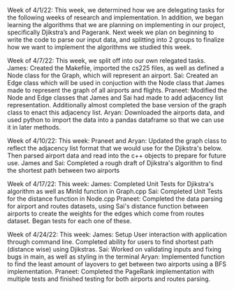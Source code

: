 Week of 4/1/22:
This week, we determined how we are delegating tasks for the following weeks of research and implementation. In addition,
we began learning the algorithms that we are planning on implementing in our project, specifically Djikstra’s and Pagerank.
Next week we plan on beginning to write the code to parse our input data, and splitting into 2 groups to finalize how we want to 
implement the algorithms we studied this week.

Week of 4/7/22:
This week, we split off into our own relegated tasks.
James: Created the Makefile, imported the cs225 files, as well as defined a Node class for the Graph, which will represent an airport.
Sai: Created an Edge class which will be used in conjuction with the Node class that James made to represent the graph of all airports and flights.
Praneet: Modified the Node and Edge classes that James and Sai had made to add adjacency list representation. Additionally almost completed the base version of the graph class to enact this adjacency list. 
Aryan: Downloaded the airports data, and used python to import the data into a pandas dataframe so that we can use it in later methods.

Week of 4/10/22:
This week:
Praneet and Aryan: Updated the graph class to reflect the adjacency list format that we would use for the Djikstra's below. Then parsed airport data and read into the c++ objects to prepare for future use.
James and Sai: Completed a rough draft of Djikstra's algorithm to find the shortest path between two airports

Week of 4/17/22:
This week:
James: Completed Unit Tests for Djikstra's algorithm as well as MinId function in Graph.cpp
Sai: Completed Unit Tests for the distance function in Node.cpp
Praneet: Completed the data parsing for airport and routes datasets, using Sai's distance function between airports to create the weights for the edges which come from routes dataset. Began tests for each one of these.

Week of 4/24/22:
This week:
James: Setup User interaction with application through command line. Completed ability for users to find shortest path (distance wise) using Djikstras.
Sai: Worked on validating inputs and fixing bugs in main, as well as styling in the terminal
Aryan: Implemented function to find the least amount of layovers to get between two airports using a BFS implementation.
Praneet: Completed the PageRank implementation with multiple tests and finished testing for both airports and routes parsing.
